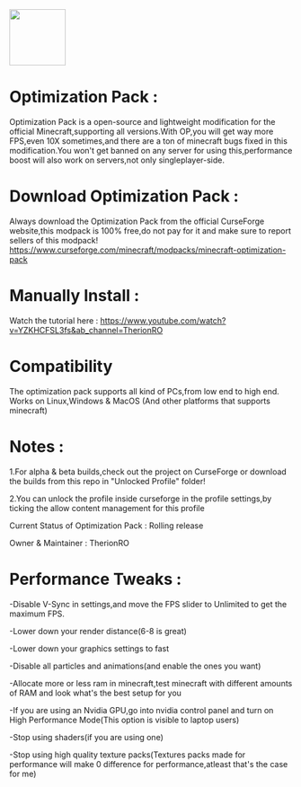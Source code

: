 <img src="https://user-images.githubusercontent.com/59541950/175035789-c176525a-93d6-4c1b-83af-beec801c5dd8.png" width="100" height="100" />

# Optimization Pack :
Optimization Pack is a open-source and lightweight modification for the official Minecraft,supporting all versions.With OP,you will get way more FPS,even 10X sometimes,and there are a ton of minecraft bugs fixed in this modification.You won't get banned on any server for using this,performance boost will also work on servers,not only singleplayer-side.

# Download Optimization Pack :
Always download the Optimization Pack from the official CurseForge website,this modpack is 100% free,do not pay for it and make sure to report sellers of this modpack!
https://www.curseforge.com/minecraft/modpacks/minecraft-optimization-pack

# Manually Install :
 Watch the tutorial here : https://www.youtube.com/watch?v=YZKHCFSL3fs&ab_channel=TherionRO
 
# Compatibility
 The optimization pack supports all kind of PCs,from low end to high end.
 Works on Linux,Windows & MacOS (And other platforms that supports minecraft)
 
# Notes :
 1.For alpha & beta builds,check out the project on CurseForge or download the builds from this repo in "Unlocked Profile" folder!
 
 2.You can unlock the profile inside curseforge in the profile settings,by ticking the allow content management for this profile
 
 Current Status of Optimization Pack : Rolling release
 
 Owner & Maintainer : TherionRO
 
# Performance Tweaks :
-Disable V-Sync in settings,and move the FPS slider to Unlimited to get the maximum FPS.

-Lower down your render distance(6-8 is great)

-Lower down your graphics settings to fast

-Disable all particles and animations(and enable the ones you want)

-Allocate more or less ram in minecraft,test minecraft with different amounts of RAM and look what's the best setup for you

-If you are using an Nvidia GPU,go into nvidia control panel and turn on High Performance Mode(This option is visible to laptop users)

-Stop using shaders(if you are using one)

-Stop using high quality texture packs(Textures packs made for performance will make 0 difference for performance,atleast that's the case for me)

 
